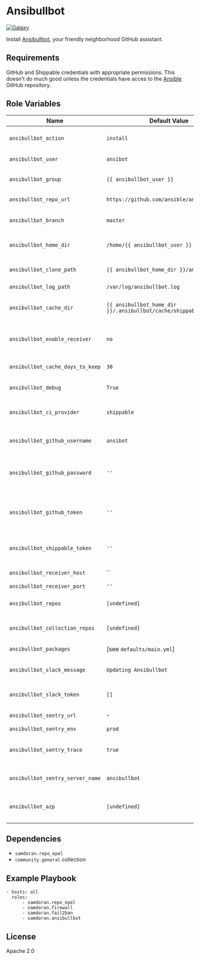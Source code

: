 Ansibullbot
=========
[![Galaxy](https://img.shields.io/badge/galaxy-samdoran.ansibullbot-blue.svg?style=flat)](https://galaxy.ansible.com/samdoran/ansibullbot)

Install [Ansibullbot](https://github.com/ansible/ansibullbot), your friendly neighborhood GitHub assistant.

Requirements
------------

GitHub and Shippable credentials with appropriate permissions. This doesn't do much good unless the credentials have acces to the [Ansible](https://github.com/ansible/ansible) GitHub repository.

Role Variables
--------------

| Name              | Default Value       | Description          |
|-------------------|---------------------|----------------------|
| `ansibullbot_action` | `install` | Set of tasks to run. Options are `install` and `update`. |
| `ansibullbot_user` | `ansibot` | User account that will run `ansibullbot` |
| `ansibullbot_group` | `{{ ansibullbot_user }}` | Group that `ansibullbot_user` belongs to. |
| `ansibullbot_repo_url` | `https://github.com/ansible/ansibullbot` | URL of the ansibullbot git repo. |
| `ansibullbot_branch` | `master` | Branch of the ansibullbot git repo to checkout. |
| `ansibullbot_home_dir` | `/home/{{ ansibullbot_user }}` | Where to create home directory for Ansibullbot user. |
| `ansibullbot_clone_path` | `{{ ansibullbot_home_dir }}/ansibullbot` | Where to clone the `ansibullbot` git repository. |
| `ansibullbot_log_path` | `/var/log/ansibullbot.log` | Path to log file. |
| `ansibullbot_cache_dir` | `{{ ansibullbot_home_dir }}/.ansibullbot/cache/shippable.runs/.raw` | Where cache files are stored. Used for cleaning up old cache files. |
| `ansibullbot_enable_receiver` | `no` | Whether or not to enaable the `ansibullbot_receiver` service. Requires  |
| `ansibullbot_cache_days_to_keep` | `30` | How many days wort of cache files to keep. |
| `ansibullbot_debug` | `True` | Whether or not to enable debugging. |
| `ansibullbot_ci_provider` | `shippable` | CI platform the bot will interact with. Valid values are `shippable` and `azp`. |
| `ansibullbot_github_username` | `ansibot` | GitHub account used for authenticating to the GitHub API. |
| `ansibullbot_github_password` | `''` | Password for authenticating to the GitHub. This should be stored in an Ansible Vault. |
| `ansibullbot_github_token` | `''` | GitHub API token used to talk to GitHub. This should be stored in an Ansible Vault. |
| `ansibullbot_shippable_token` | `''` | Taken for talking to the Shippable API. This should be stored in an Ansible Vault. |
| `ansibullbot_receiver_host` | `` | Database where data is sent. |
| `ansibullbot_receiver_port` | `''` | Database port. |
| `ansibullbot_repos` | `[undefined]` | List of repositories the bot will interact with. |
| `ansibullbot_collection_repos` | `[undefined]` | List of collection repositories the bot will interact with. |
| `ansibullbot_packages` | [see `defaults/main.yml`] | List of packages to install. |
| `ansibullbot_slack_message` | `Updating Ansibullbot` | Message posted to Slack when updating Anisbullbot. |
| `ansibullbot_slack_token` | `[]` | Slack API toke. This should be stored in an Ansible Vault. |
| `ansibullbot_sentry_url` | `~` | URL of the Sentry server. |
| `ansibullbot_sentry_env` | `prod` | Sentry environment |
| `ansibullbot_sentry_trace` | `true` | Whether or not to collect trace information and send to Sentry. |
| `ansibullbot_sentry_server_name` | `ansibullbot` | Unique name used to identify this server in Sentry. |
| `ansibullbot_azp` | `[undefined]` | Dictionary of config options put in the `azp` section of `ansibullbot.cfg`. |

Dependencies
------------

- `samdoran.repo_epel`
- `community.general` collection

Example Playbook
----------------

    - hosts: all
      roles:
          - samdoran.repo_epel
          - samdoran.firewall
          - samdoran.fail2ban
          - samdoran.ansibullbot

License
-------

Apache 2.0
